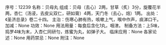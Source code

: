 序号：12239
名称：贝母丸
组成：贝母（去心）2两，甘草（炙）3分，旋覆花半两，杏仁（汤浸，去皮尖双仁，研如膏）4两，天门冬（去心，焙）1两。
出处：《圣济总录》卷二十四。
主治：伤寒心肺有热，咳嗽上气，喉中作声，痰涕口干。
加减：None
功效：None
用法用量：每食后含化1丸，咽津。
制备方法：上5味，捣罗4味为末，入杏仁同研匀，炼蜜为丸，如弹子大。
临床应用：None
各家论述：None
用药禁忌：None
附注：None
